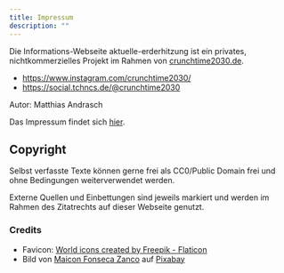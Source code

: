 ```yaml
---
title: Impressum
description: ""
---
```


Die Informations-Webseite aktuelle-erderhitzung ist ein privates, nichtkommerzielles Projekt im Rahmen von [crunchtime2030.de](https://crunchtime2030.de).

- https://www.instagram.com/crunchtime2030/
- https://social.tchncs.de/@crunchtime2030

Autor: Matthias Andrasch

Das Impressum findet sich [hier](https://crunchtime2030.de/impressum-datenschutz/).

## Copyright

Selbst verfasste Texte können gerne frei als CC0/Public Domain frei und ohne Bedingungen weiterverwendet werden.

Externe Quellen und Einbettungen sind jeweils markiert und werden im Rahmen des Zitatrechts auf dieser Webseite genutzt.

### Credits

- Favicon: <a href="https://www.flaticon.com/free-icons/world" title="world icons">World icons created by Freepik - Flaticon</a>
- Bild von <a href="https://pixabay.com/de/users/maiconfz-1424200/?utm_source=link-attribution&utm_medium=referral&utm_campaign=image&utm_content=1348808">Maicon Fonseca Zanco</a> auf <a href="https://pixabay.com/de//?utm_source=link-attribution&utm_medium=referral&utm_campaign=image&utm_content=1348808">Pixabay</a>
